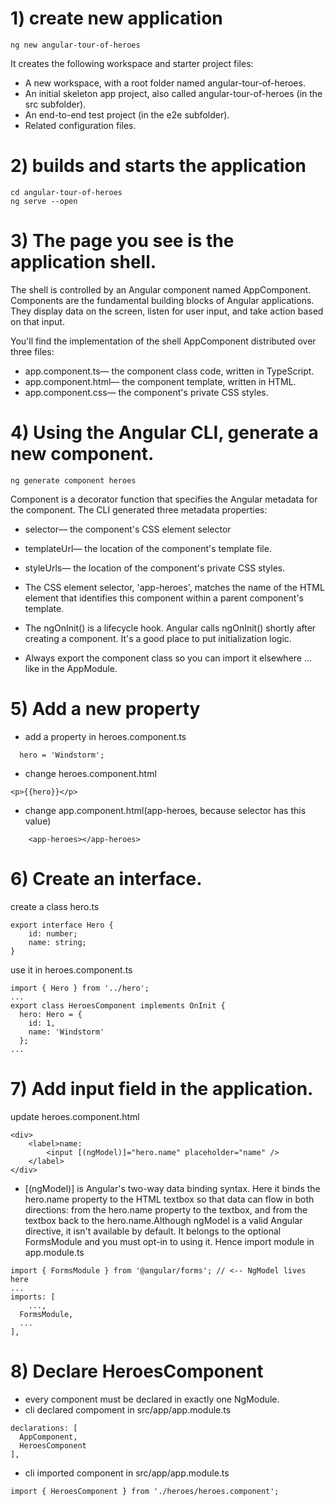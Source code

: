 # 1) create new application
```
ng new angular-tour-of-heroes
```
It creates the following workspace and starter project files:
*    A new workspace, with a root folder named angular-tour-of-heroes.
*    An initial skeleton app project, also called angular-tour-of-heroes (in the src subfolder).
*    An end-to-end test project (in the e2e subfolder).
*    Related configuration files.

# 2) builds and starts the application
```
cd angular-tour-of-heroes
ng serve --open
```

# 3) The page you see is the application shell. 
The shell is controlled by an Angular component named AppComponent. Components are the fundamental building blocks of Angular applications. They display data on the screen, listen for user input, and take action based on that input.

You'll find the implementation of the shell AppComponent distributed over three files:
*    app.component.ts— the component class code, written in TypeScript.
*    app.component.html— the component template, written in HTML.
*    app.component.css— the component's private CSS styles.

# 4) Using the Angular CLI, generate a new component.
```
ng generate component heroes
```
Component is a decorator function that specifies the Angular metadata for the component.
The CLI generated three metadata properties:
*    selector— the component's CSS element selector
*    templateUrl— the location of the component's template file.
*    styleUrls— the location of the component's private CSS styles.
    
* The CSS element selector, 'app-heroes', matches the name of the HTML element that identifies this component within a parent component's template.
* The ngOnInit() is a lifecycle hook. Angular calls ngOnInit() shortly after creating a component. It's a good place to put initialization logic.
* Always export the component class so you can import it elsewhere ... like in the AppModule.

# 5) Add a new property
* add a property in heroes.component.ts
```
  hero = 'Windstorm';
```
* change heroes.component.html
```
<p>{{hero}}</p>
```
* change app.component.html(app-heroes, because selector has this value)
```
    <app-heroes></app-heroes>
```
# 6) Create an interface.
create a class hero.ts
```
export interface Hero {
    id: number;
    name: string;
}
```
use it in heroes.component.ts
```
import { Hero } from '../hero';
...
export class HeroesComponent implements OnInit {
  hero: Hero = {
    id: 1,
    name: 'Windstorm'
  };
...
```
# 7) Add input field in the application.
update heroes.component.html
```
<div>
    <label>name:
        <input [(ngModel)]="hero.name" placeholder="name" />
    </label>
</div>
```
* [(ngModel)] is Angular's two-way data binding syntax. Here it binds the hero.name property to the HTML textbox so that data can flow in both directions: from the hero.name property to the textbox, and from the textbox back to the hero.name.Although ngModel is a valid Angular directive, it isn't available by default. It belongs to the optional FormsModule and you must opt-in to using it.
Hence import module in app.module.ts
```
import { FormsModule } from '@angular/forms'; // <-- NgModel lives here
...
imports: [
    ...,
  FormsModule,
  ...
],
```

# 8) Declare HeroesComponent
* every component must be declared in exactly one NgModule.
* cli declared compoment in src/app/app.module.ts
```
declarations: [
  AppComponent,
  HeroesComponent
],
```
* cli imported component in src/app/app.module.ts
```
import { HeroesComponent } from './heroes/heroes.component';
```
